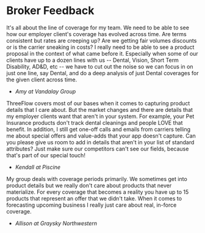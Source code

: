 # Broker Feedback

It's all about the line of coverage for my team. We need to be able to see how our employer client's coverage has evolved across time.  Are terms consistent but rates are creeping up? Are we getting fair volumes discounts or is the carrier sneaking in costs? I really need to be able to see a product proposal in the context of what came before it.  Especially when some of our clients have up to a dozen lines with us -- Dental, Vision, Short Term Disability, AD&D, etc -- we have to cut out the noise so we can focus in on just one line, say Dental, and do a deep analysis of just Dental coverages for the given client across time.
- *Amy at Vandalay Group*

ThreeFlow covers most of our bases when it comes to capturing product details that I care about. But the market changes and there are details that my employer clients want that aren't in your system. For example, your Pet Insurance products don't track dental cleanings and people LOVE that benefit. In addition, I still get one-off calls and emails from carriers telling me about special offers and value-adds that your app doesn't capture.  Can you please give us room to add in details that aren't in your list of standard attributes? Just make sure our competitors can't see our fields, because that's part of our special touch!
- *Kendall at Piscine*

My group deals with coverage periods primarily. We sometimes get into product details but we really don't care about products that never materialize.  For every coverage that becomes a reality you have up to 15 products that represent an offer that we didn't take. When it comes to forecasting upcoming business I really just care about real, in-force coverage.
- *Allison at Graysky Northwestern*